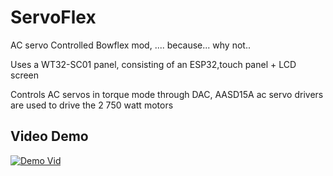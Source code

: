 # ServoFlex
AC servo Controlled Bowflex mod, .... because... why not..

Uses a WT32-SC01 panel, consisting of an ESP32,touch panel + LCD screen

Controls AC servos in torque mode through DAC, AASD15A ac servo drivers are used to drive the 2 750 watt motors
 
## Video Demo
[![Demo Vid](https://img.youtube.com/vi/V_uGvtnWKPQ/0.jpg)](https://www.youtube.com/watch?v=V_uGvtnWKPQ)
